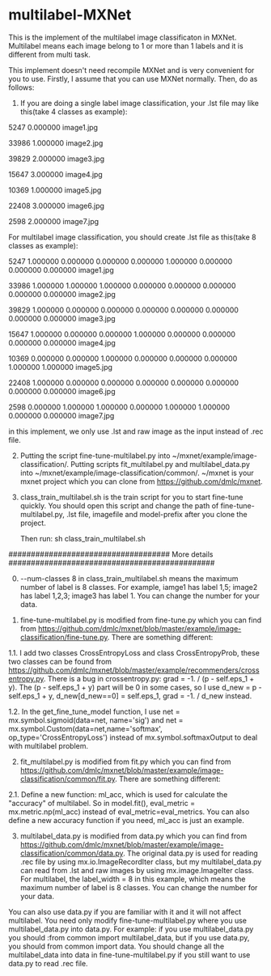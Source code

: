 # multilabel-MXNet
This is the implement of the multilabel image classificaton in MXNet. Multilabel means each image belong to 1 or more than 1 labels and it is different from multi task.

This implement doesn't need recompile MXNet and is very convenient for you to use. Firstly, I assume that you can use MXNet normally. Then, do as follows:

1. If you are doing a single label image classification, your .lst file may like this(take 4 classes as example):

5247	0.000000	image1.jpg

33986	1.000000	image2.jpg

39829	2.000000	image3.jpg

15647	3.000000	image4.jpg

10369	1.000000	image5.jpg

22408	3.000000	image6.jpg

2598	2.000000	image7.jpg

For multilabel image classification, you should create .lst file as this(take 8 classes as example):

5247	1.000000	0.000000	0.000000	0.000000	1.000000	0.000000	0.000000	0.000000	image1.jpg

33986	1.000000	1.000000	1.000000	0.000000	0.000000	0.000000	0.000000	0.000000	image2.jpg

39829	1.000000	0.000000	0.000000	0.000000	0.000000	0.000000	0.000000	0.000000	image3.jpg

15647	1.000000	0.000000	0.000000	1.000000	0.000000	0.000000	0.000000	0.000000	image4.jpg

10369	0.000000	0.000000	1.000000	0.000000	0.000000	0.000000	1.000000	1.000000	image5.jpg

22408	1.000000	0.000000	0.000000	0.000000	0.000000	0.000000	0.000000	0.000000	image6.jpg

2598	0.000000	1.000000	1.000000	0.000000	1.000000	1.000000	0.000000	0.000000	image7.jpg

in this implement, we only use .lst and raw image as the input instead of .rec file.

2. Putting the script fine-tune-multilabel.py into ~/mxnet/example/image-classification/. Putting scripts fit_multilabel.py and multilabel_data.py into ~/mxnet/example/image-classification/common/. ~/mxnet is your mxnet project which you can clone from https://github.com/dmlc/mxnet.

3. class_train_multilabel.sh is the train script for you to start fine-tune quickly. You should open this script and change the path of fine-tune-multilabel.py, .lst file, imagefile and model-prefix after you clone the project.

   Then run: 
   sh class_train_multilabel.sh

#################################### More details ##############################################

0. --num-classes 8 in class_train_multilabel.sh means the maximum number of label is 8 classes. For example, iamge1 has label 1,5; image2 has label 1,2,3; image3 has label 1. You can change the number for your data.

1. fine-tune-multilabel.py is modified from fine-tune.py which you can find from https://github.com/dmlc/mxnet/blob/master/example/image-classification/fine-tune.py. There are something different:

1.1. I add two classes CrossEntropyLoss and class CrossEntropyProb, these two classes can be found from https://github.com/dmlc/mxnet/blob/master/example/recommenders/crossentropy.py. There is a bug in crossentropy.py: grad = -1. / (p - self.eps_1 + y). The (p - self.eps_1 + y) part will be 0 in some cases, so I use d_new = p - self.eps_1 + y, d_new[d_new==0] = self.eps_1,   grad = -1. / d_new instead.

1.2. In the get_fine_tune_model function, I use net = mx.symbol.sigmoid(data=net, name='sig') and net = mx.symbol.Custom(data=net,name='softmax', op_type='CrossEntropyLoss') instead of mx.symbol.softmaxOutput to deal with multilabel problem.

2. fit_multilabel.py is modified from fit.py which you can find from https://github.com/dmlc/mxnet/blob/master/example/image-classification/common/fit.py. There are something different:

2.1. Define a new function: ml_acc, which is used for calculate the "accuracy" of multilabel. So in model.fit(), eval_metric = mx.metric.np(ml_acc) instead of eval_metric=eval_metrics. You can also define a new accuracy function if you need, ml_acc is just an example.

3. multilabel_data.py is modified from data.py which you can find from https://github.com/dmlc/mxnet/blob/master/example/image-classification/common/data.py. The original data.py is used for reading .rec file by using mx.io.ImageRecordIter class, but my multilabel_data.py can read from .lst and raw images by using mx.image.ImageIter class. For multilabel, the label_width = 8 in this example, which means the maximum number of label is 8 classes. You can change the number for your data.

You can also use data.py if you are familiar with it and it will not affect multilabel. You need only modify fine-tune-multilabel.py where you use multilabel_data.py into data.py. For example: if you use multilabel_data.py you should :from common import multilabel_data, but if you use data.py, you should from common import data. You should change all the multilabel_data into data in fine-tune-multilabel.py if you still want to use data.py to read .rec file.
